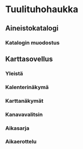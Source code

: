 # Tuulituhohaukka

## Aineistokatalogi
### Katalogin muodostus

## Karttasovellus
### Yleistä
### Kalenterinäkymä
### Karttanäkymät
### Kanavavalitsin
### Aikasarja
### Aikaerottelu
